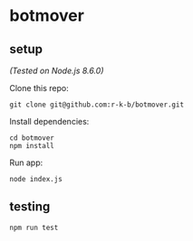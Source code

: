 # botmover

## setup

_(Tested on Node.js 8.6.0)_

Clone this repo:
```
git clone git@github.com:r-k-b/botmover.git
```

Install dependencies:
```
cd botmover
npm install
```

Run app:
```
node index.js
```

## testing

```
npm run test
```
